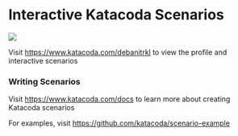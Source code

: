 # Interactive Katacoda Scenarios

[![](http://shields.katacoda.com/katacoda/debanitrkl/count.svg)](https://www.katacoda.com/debanitrkl "Get your profile on Katacoda.com")

Visit https://www.katacoda.com/debanitrkl to view the profile and interactive scenarios

### Writing Scenarios
Visit https://www.katacoda.com/docs to learn more about creating Katacoda scenarios

For examples, visit https://github.com/katacoda/scenario-example
